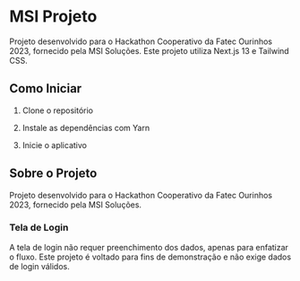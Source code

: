# MSI Projeto

Projeto desenvolvido para o Hackathon Cooperativo da Fatec Ourinhos 2023, fornecido pela MSI Soluções. Este projeto utiliza Next.js 13 e Tailwind CSS.

## Como Iniciar

1. Clone o repositório

2. Instale as dependências com Yarn

3. Inicie o aplicativo

## Sobre o Projeto

Projeto desenvolvido para o Hackathon Cooperativo da Fatec Ourinhos 2023, fornecido pela MSI Soluções.

### Tela de Login

A tela de login não requer preenchimento dos dados, apenas para enfatizar o fluxo. Este projeto é voltado para fins de demonstração e não exige dados de login válidos.